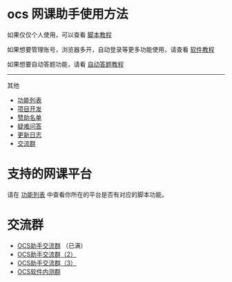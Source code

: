 # ocs 网课助手使用方法

如果仅仅个人使用，可以查看  [脚本教程](https://enncy.github.io/online-course-script/script)

如果想要管理账号，浏览器多开，自动登录等更多功能使用，请查看 [软件教程](https://enncy.github.io/online-course-script/app) 

如果想要自动答题功能，请看 [自动答题教程](https://enncy.github.io/online-course-script/answerer-wrappers)

*** 

其他
-   [功能列表](https://enncy.github.io/online-course-script/feat-list)
-   [项目开发](https://enncy.github.io/online-course-script/api)
-   [赞助名单](https://enncy.github.io/online-course-script/sponsors)
-   [疑难问答](https://enncy.github.io/online-course-script/FQA)
-   [更新日志](https://github.com/enncy/online-course-script/blob/3.0/CHANGELOG.md)
-   [交流群](#交流群)
 
# 支持的网课平台

请在  [功能列表](https://enncy.github.io/online-course-script/feat-list) 中查看你所在的平台是否有对应的脚本功能。

# 交流群

-   [OCS助手交流群](https://qm.qq.com/cgi-bin/qm/qr?k=V33SnmNUa_ITyoe5FjZhR3LrRcoBD8x0&jump_from=webapi) （已满）
-   [OCS助手交流群（2）](https://qm.qq.com/cgi-bin/qm/qr?k=r2id1kAmyKz8CT77045a1XLUD7g3yIPJ&jump_from=webapi)  
-   [OCS助手交流群（3）](https://qm.qq.com/cgi-bin/qm/qr?k=Y9NXoI1MYzuMaEm3_tvMPY8jPxPCxiCk&jump_from=webapi)  
-   [OCS软件内测群](https://qm.qq.com/cgi-bin/qm/qr?k=yesrH-t4_-pCsn29uRuGRz7ShDLZ16d8&jump_from=webapi) 
 

